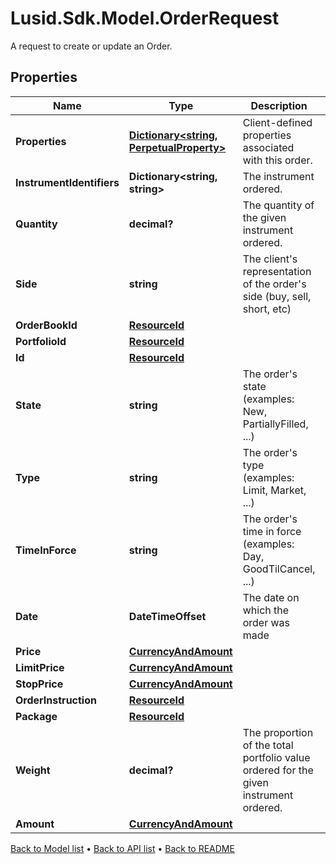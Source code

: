 # Lusid.Sdk.Model.OrderRequest
A request to create or update an Order.

## Properties

Name | Type | Description | Notes
------------ | ------------- | ------------- | -------------
**Properties** | [**Dictionary&lt;string, PerpetualProperty&gt;**](PerpetualProperty.md) | Client-defined properties associated with this order. | [optional] 
**InstrumentIdentifiers** | **Dictionary&lt;string, string&gt;** | The instrument ordered. | 
**Quantity** | **decimal?** | The quantity of the given instrument ordered. | [optional] 
**Side** | **string** | The client&#39;s representation of the order&#39;s side (buy, sell, short, etc) | 
**OrderBookId** | [**ResourceId**](ResourceId.md) |  | [optional] 
**PortfolioId** | [**ResourceId**](ResourceId.md) |  | [optional] 
**Id** | [**ResourceId**](ResourceId.md) |  | 
**State** | **string** | The order&#39;s state (examples: New, PartiallyFilled, ...) | [optional] 
**Type** | **string** | The order&#39;s type (examples: Limit, Market, ...) | [optional] 
**TimeInForce** | **string** | The order&#39;s time in force (examples: Day, GoodTilCancel, ...) | [optional] 
**Date** | **DateTimeOffset** | The date on which the order was made | [optional] 
**Price** | [**CurrencyAndAmount**](CurrencyAndAmount.md) |  | [optional] 
**LimitPrice** | [**CurrencyAndAmount**](CurrencyAndAmount.md) |  | [optional] 
**StopPrice** | [**CurrencyAndAmount**](CurrencyAndAmount.md) |  | [optional] 
**OrderInstruction** | [**ResourceId**](ResourceId.md) |  | [optional] 
**Package** | [**ResourceId**](ResourceId.md) |  | [optional] 
**Weight** | **decimal?** | The proportion of the total portfolio value ordered for the given instrument ordered. | [optional] 
**Amount** | [**CurrencyAndAmount**](CurrencyAndAmount.md) |  | [optional] 

[Back to Model list](../README.md#documentation-for-models) &#8226; [Back to API list](../README.md#documentation-for-api-endpoints) &#8226; [Back to README](../README.md)

